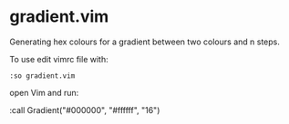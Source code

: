 # gradient.vim
Generating hex colours for a gradient between two colours and n steps.

To use edit vimrc file with:

```:so gradient.vim```

open Vim and run:

:call Gradient("#000000", "#ffffff", "16")
